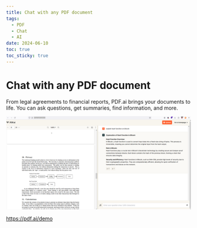 ```yaml
---
title: Chat with any PDF document
tags:
  - PDF
  - Chat
  - AI
date: 2024-06-10
toc: true
toc_sticky: true
---
```


# Chat with any PDF document

From legal agreements to financial reports, PDF.ai brings your documents to life. You can ask questions, get summaries, find information, and more.

![](../_asset/2024-06-10_image_1.png)

https://pdf.ai/demo